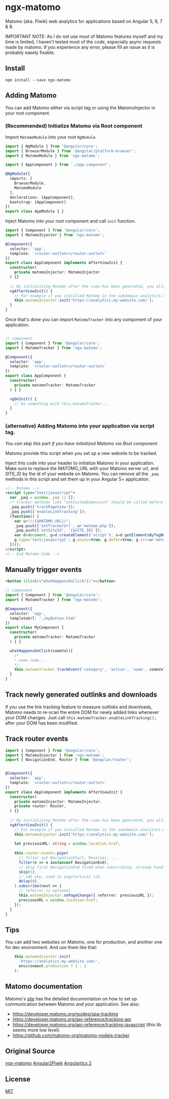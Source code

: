 # ngx-matomo 
Matomo (aka. Piwik) web analytics for applications based on Angular 5, 6, 7 & 8.

IMPORTANT NOTE: As I do not use most of Matomo features myself and my time is limited, I haven't tested most of the code, especially async requests made by matomo. If you experience any error, please fill an issue as it is probably easely fixable.

## Install
```npm install --save ngx-matomo```

## Adding Matomo
You can add Matomo either via script tag or using the MatomoInjector in your root component.

### (Recommended) Initialize Matomo via Root component 
Import ```MatomoModule``` into your root ```NgModule```.

```ts
import { NgModule } from '@angular/core';
import { BrowserModule } from '@angular/platform-browser';
import { MatomoModule } from 'ngx-matomo';

import { AppComponent } from './app.component';

@NgModule({
  imports: [
    BrowserModule,
    MatomoModule
  ],
  declarations: [AppComponent],
  bootstrap: [AppComponent]
})
export class AppModule { }
```

Inject Matomo into your root component and call `init` function.

```ts
import { Component } from '@angular/core';
import { MatomoInjector } from 'ngx-matomo';

@Component({
  selector: 'app',
  template: `<router-outlet></router-outlet>`
})
export class AppComponent implements AfterViewInit {
  constructor(
    private matomoInjector: MatomoInjector
  ) {}
  
  // By initializing Matomo after the view has been generated, you allow Matomo to track outlinks generated on the first view.
  ngAfterViewInit() {
    // For example if you installed Matomo in the subdomain analytics.my-website.com on https
    this.matomoInjector.init('https://analytics.my-website.com/');
  }
}
```

Once that's done you can import ```MatomoTracker``` into any component of your application.

```ts

// component
import { Component } from '@angular/core';
import { MatomoTracker } from 'ngx-matomo';

@Component({
  selector: 'app',
  template: `<router-outlet></router-outlet>`
})
export class AppComponent {
  constructor(
    private matomoTracker: MatomoTracker
  ) { }

  ngOnInit() {
    // Do something with this.matomoTracker...
  }
}
```

### (alternative) Adding Matomo into your application via script tag.
*You can skip this part if you have initialized Matomo via Root component.*

Matomo provide this script when you set up a new website to be tracked.

Inject this code into your header to initialize Matomo in your application.  
Make sure to replace the MATOMO_URL with your Matomo server url, and SITE_ID by the id of your website on Matomo. 
You can remove all the `_paq` methods in this script and set them up in your Angular 5+ application. 

```html
<!-- Matomo -->
<script type="text/javascript">
  var _paq = window._paq || [];
  /* tracker methods like "setCustomDimension" should be called before "trackPageView" */
  _paq.push(['trackPageView']);
  _paq.push(['enableLinkTracking']);
  (function() {
    var u="//{$MATOMO_URL}/";
    _paq.push(['setTrackerUrl', u+'matomo.php']);
    _paq.push(['setSiteId', '{$SITE_ID}']);
    var d=document, g=d.createElement('script'), s=d.getElementsByTagName('script')[0];
    g.type='text/javascript'; g.async=true; g.defer=true; g.src=u+'matomo.js'; s.parentNode.insertBefore(g,s);
  })();
</script>
<!-- End Matomo Code -->
```


## Manually trigger events

```html
<button (click)="whatHappensOnClick(1)"></button>
```

```ts
// component
import { Component } from '@angular/core';
import { MatomoTracker } from 'ngx-matomo';

@Component({
  selector: 'app',
  templateUrl: './myButton.html'
})
export class MyComponent {
  constructor(
    private matomoTracker: MatomoTracker
  ) { }

  whatHappensOnClick(someVal){
    /*
    * some code...
    */
    this.matomoTracker.trackEvent('category', 'action', 'name', someVal);
  }
}
```

## Track newly generated outlinks and downloads
If you use the link tracking feature to measure outlinks and downloads, Matomo needs to re-scan the entire DOM for newly added links whenever your DOM changes.
Just call ```this.matomoTracker.enableLinkTracking();``` after your DOM has been modified.

## Track router events

```ts
import { Component } from '@angular/core';
import { MatomoInjector } from 'ngx-matomo';
import { NavigationEnd, Router } from '@angular/router';


@Component({
  selector: 'app',
  template: `<router-outlet></router-outlet>`
})
export class AppComponent implements AfterViewInit {
  constructor(
    private matomoInjector: MatomoInjector,
    private router: Router,
  ) {}
  
  // By initializing Matomo after the view has been generated, you allow Matomo to track outlinks generated on the first view.
  ngAfterViewInit() {
    // For example if you installed Matomo in the subdomain analytics.my-website.com on https
    this.matomoInjector.init('https://analytics.my-website.com/');
    
    let previousURL: string = window.location.href;
    
    this.router.events.pipe(
      // filter out NavigationStart, Resolver, ...
      filter(e => e instanceof NavigationEnd),
      // skip first NavigationEnd fired when subscribing, already handled by init().
      skip(1),
      // idk why, used in angulartics2 lib.
      delay(0),
    ).subscribe(next => {
      // referrer is optional
      this.matomoInjector.onPageChange({ referrer: previousURL });
      previousURL = window.location.href;
    });
  }
}
```

## Tips
You can add two websites on Matomo, one for production, and another one for dev environment. And use them like that: 

```ts
    this.matomoInjector.init(
      'https://analytics.my-website.com/',
      environment.production ? 1 : 2
    );
```

## Matomo documentation
Matomo's [site](https://developer.matomo.org/guides/tracking-javascript-guide) has the detailed documentation on how to set up communication between Matomo and your application.
See also:
- https://developer.matomo.org/guides/spa-tracking
- https://developer.matomo.org/api-reference/tracking-api
- https://developer.matomo.org/api-reference/tracking-javascript (this lib seems more low level).
- https://github.com/matomo-org/matomo-nodejs-tracker

## Original Source
[ngx-matomo](https://github.com/Arnaud73/ngx-matomo)
[Angular2Piwik](https://github.com/awronka/Angular2Piwik)
[Angulartics 2](https://github.com/angulartics/angulartics2)

## License
[MIT](LICENSE)




